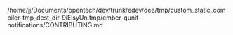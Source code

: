 /home/jj/Documents/opentech/dev/trunk/edev/dee/tmp/custom_static_compiler-tmp_dest_dir-9iElsyUn.tmp/ember-qunit-notifications/CONTRIBUTING.md